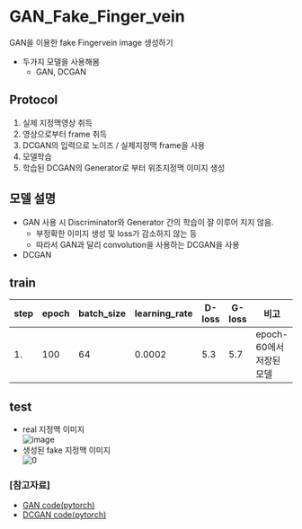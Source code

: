 # GAN_Fake_Finger_vein
GAN을 이용한 fake Fingervein image 생성하기
- 두가지 모델을 사용해봄
  - GAN, DCGAN
## Protocol
1. 실제 지정맥영상 취득
2. 영상으로부터 frame 취득
3. DCGAN의 입력으로 노이즈 / 실제지정맥 frame을 사용
4. 모델학습
5. 학습된 DCGAN의 Generator로 부터 위조지정맥 이미지 생성
## 모델 설명
- GAN 사용 시 Discriminator와 Generator 간의 학습이 잘 이루어 지지 않음.
  - 부정확한 이미지 생성 및 loss가 감소하지 않는 등 
  - 따라서 GAN과 달리 convolution을 사용하는 DCGAN을 사용
- DCGAN

## train
|step|epoch|batch_size|learning_rate|D-loss|G-loss|비고|
|---|---|---|---|---|---|---|
|1.|100|64|0.0002|5.3|5.7|epoch-60에서 저장된 모델|

## test
- real 지정맥 이미지\
![image](https://user-images.githubusercontent.com/70633080/127966233-167bf36a-d6fa-467d-b3ec-d54971622af7.png)
- 생성된 fake 지정맥 이미지\
![0](https://user-images.githubusercontent.com/70633080/127965412-eb0e7e87-e849-4638-a28a-69f9a2539869.jpg)
### [참고자료]
- [GAN code(pytorch)](https://github.com/eriklindernoren/PyTorch-GAN/blob/master/implementations/gan/gan.py)
- [DCGAN code(pytorch)](https://pytorch.org/tutorials/beginner/dcgan_faces_tutorial.html)
